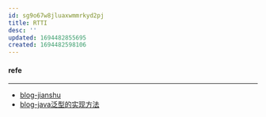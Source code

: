 ```yaml
---
id: sg9o67w8jluaxwmmrkyd2pj
title: RTTI
desc: ''
updated: 1694482855695
created: 1694482598106
---
```


#### refe
-------------
- [blog-jianshu](https://www.jianshu.com/p/67bb2028f40c)
- [blog-java泛型的实现方法](https://www.cnblogs.com/wuqinglong/p/9456193.html)

#### 